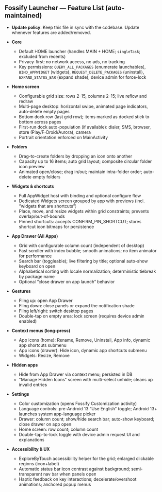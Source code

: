 ## Fossify Launcher — Feature List (auto-maintained)

- **Update policy**: Keep this file in sync with the codebase. Update whenever features are added/removed.

- **Core**
  - Default HOME launcher (handles MAIN + HOME; `singleTask`; excluded from recents)
  - Privacy-first: no network access, no ads, no tracking
  - Key permissions: `QUERY_ALL_PACKAGES` (enumerate launchables), `BIND_APPWIDGET` (widgets), `REQUEST_DELETE_PACKAGES` (uninstall), `EXPAND_STATUS_BAR` (expand shade), device admin for force-lock

- **Home screen**
  - Configurable grid size: rows 2–15, columns 2–15; live reflow and redraw
  - Multi-page desktop: horizontal swipe, animated page indicators, auto-delete empty pages
  - Bottom dock row (last grid row); items marked as docked stick to bottom across pages
  - First-run dock auto-population (if available): dialer, SMS, browser, store (Play/F-Droid/Aurora), camera
  - Portrait orientation enforced on MainActivity

- **Folders**
  - Drag-to-create folders by dropping an icon onto another
  - Capacity up to 16 items; auto grid layout; composite circular folder icon preview
  - Animated open/close; drag in/out; maintain intra-folder order; auto-delete empty folders

- **Widgets & shortcuts**
  - Full AppWidget host with binding and optional configure flow
  - Dedicated Widgets screen grouped by app with previews (incl. “widgets that are shortcuts”)
  - Place, move, and resize widgets within grid constraints; prevents overlap/out-of-bounds
  - Pinned shortcuts: accepts CONFIRM_PIN_SHORTCUT; stores shortcut icon bitmaps for persistence

- **App Drawer (All Apps)**
  - Grid with configurable column count (independent of desktop)
  - Fast scroller with index bubble; smooth animations; no item animator for performance
  - Search bar (toggleable); live filtering by title; optional auto-show keyboard on open
  - Alphabetical sorting with locale normalization; deterministic tiebreak by package name
  - Optional “close drawer on app launch” behavior

- **Gestures**
  - Fling up: open App Drawer
  - Fling down: close panels or expand the notification shade
  - Fling left/right: switch desktop pages
  - Double-tap on empty area: lock screen (requires device admin enabled)

- **Context menus (long-press)**
  - App icons (home): Rename, Remove, Uninstall, App info, dynamic app shortcuts submenu
  - App icons (drawer): Hide icon, dynamic app shortcuts submenu
  - Widgets: Resize, Remove

- **Hidden apps**
  - Hide from App Drawer via context menu; persisted in DB
  - "Manage Hidden Icons" screen with multi-select unhide; cleans up invalid entries

- **Settings**
  - Color customization (opens Fossify Customization activity)
  - Language controls: pre-Android 13 “Use English” toggle; Android 13+ launches system app-language picker
  - Drawer: column count; show/hide search bar; auto-show keyboard; close drawer on app open
  - Home screen: row count; column count
  - Double-tap-to-lock toggle with device admin request UI and explanations

- **Accessibility & UX**
  - ExploreByTouch accessibility helper for the grid; enlarged clickable regions (icon+label)
  - Automatic status bar icon contrast against background; semi-transparent nav bar when panels open
  - Haptic feedback on key interactions; decelerate/overshoot animations; anchored popup menus

